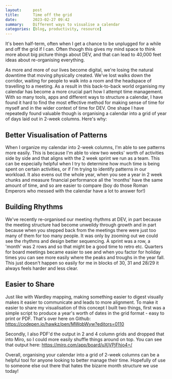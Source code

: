 ```yaml
---
layout:     post
title:      Time off the grid
date:       2023-02-27 09:42
summary:    Different ways to visualise a calendar
categories: [blog, productivity, resource]
---
```


It's been half-term, often when I get a chance to be unplugged for a while and off the grid if I can. Often though this gives my mind space to think more about big picture things about DEV, and that can lead to 40,000 feet ideas about re-organising everything.

As more and more of our lives become digital, we're losing the natural downtime that moving physically created. We've lost walks down the corridor, waiting for people to walk into a room and the headspace of travelling to a meeting. As a result in this back-to-back world organising my calendar has become a more crucial part how I attempt time management. With so many tools, apps and different ways to structure a calendar, I have found it hard to find the most effective method for making sense of time for myself and in the wider context of time for DEV. One shape I have repeatedly found valuable though is organising a calendar into a grid of year of days laid out in 2-week columns. Here's why:

## Better Visualisation of Patterns
When I organize my calendar into 2-week columns, I'm able to see patterns more easily. This is because I'm able to view two weeks' worth of activities side by side and that aligns with the 2 week sprint we run as a team. This can be especially helpful when I try to determine how much time is being spent on certain activities, or if I'm trying to identify patterns in our workload. It also evens out the whole year, when you see a year in 2 week chunks and measure financial performance all the 'months' have the same amount of time, and so are easier to compare (boy do those Roman Emperors who messed with the calendar have a lot to answer for!)

## Building Rhythms
We've recently re-organised our meeting rhythms at DEV, in part because the meeting structure had become unweildy through growth and in part because when you stepped back from the meetings there were just too many of them for too many people. It was only by zooming out we could see the rhythms and design better sequencing. A sprint was a row, a 'month' was 2 rows and so that might be a good time to retro etc. Quarters for board meetings became easier to see and when you factor for holiday times you can see more easily where the peaks and troughs in the year fall. This just doesn't happen so easily for me in blocks of 30, 31 and 28/29 it always feels harder and less clear.

## Easier to Share
Just like with Wardley mapping, making something easier to digest visually makes it easier to communicate and leads to more alignment. To make it easier to share my visualisation of this concept I built two things, first was a simple script to produce a year's worth of dates in the grid format - easy to print or PDF. That's over here on Github: https://codepen.io/hawkz/pen/MWqbWyw?editors=0110

Secondly, I also PDF'd the output in 2 and 4 column grids and dropped that into Miro, so I could more easily shuffle things around on top. You can see that output here: https://miro.com/app/board/uXjVPjFhjo4=/

Overall, organising your calendar into a grid of 2-week columns can be a helpful tool for anyone looking to better manage their time. Hopefully of use to someone else out there that hates the bizarre month structure we use today!